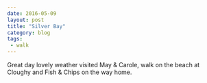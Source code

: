 ```yaml
---
date: 2016-05-09
layout: post
title: "Silver Bay"
category: blog
tags:
 - walk 
---
```



Great day lovely weather visited May & Carole, walk on the beach at Cloughy and Fish & Chips on the way home.

